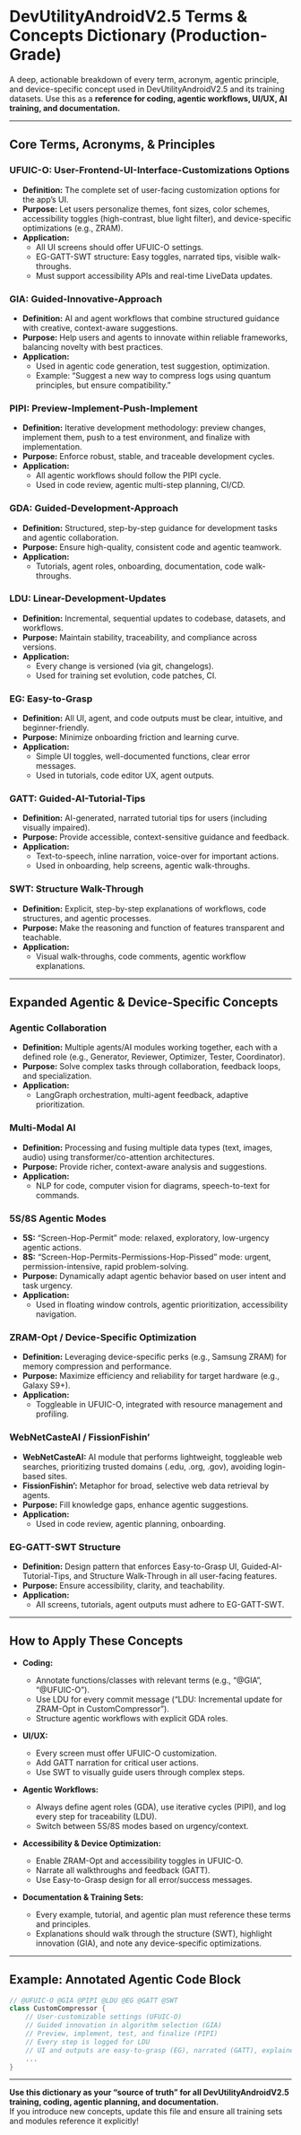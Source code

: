 # DevUtilityAndroidV2.5 Terms & Concepts Dictionary (Production-Grade)

A deep, actionable breakdown of every term, acronym, agentic principle, and device-specific concept used in DevUtilityAndroidV2.5 and its training datasets. Use this as a **reference for coding, agentic workflows, UI/UX, AI training, and documentation.**

---

## Core Terms, Acronyms, & Principles

### UFUIC-O: User-Frontend-UI-Interface-Customizations Options
- **Definition:** The complete set of user-facing customization options for the app’s UI.  
- **Purpose:** Let users personalize themes, font sizes, color schemes, accessibility toggles (high-contrast, blue light filter), and device-specific optimizations (e.g., ZRAM).  
- **Application:**  
  - All UI screens should offer UFUIC-O settings.
  - EG-GATT-SWT structure: Easy toggles, narrated tips, visible walk-throughs.
  - Must support accessibility APIs and real-time LiveData updates.

### GIA: Guided-Innovative-Approach
- **Definition:** AI and agent workflows that combine structured guidance with creative, context-aware suggestions.
- **Purpose:** Help users and agents to innovate within reliable frameworks, balancing novelty with best practices.
- **Application:**  
  - Used in agentic code generation, test suggestion, optimization.
  - Example: “Suggest a new way to compress logs using quantum principles, but ensure compatibility.”

### PIPI: Preview-Implement-Push-Implement
- **Definition:** Iterative development methodology: preview changes, implement them, push to a test environment, and finalize with implementation.
- **Purpose:** Enforce robust, stable, and traceable development cycles.
- **Application:**  
  - All agentic workflows should follow the PIPI cycle.
  - Used in code review, agentic multi-step planning, CI/CD.

### GDA: Guided-Development-Approach
- **Definition:** Structured, step-by-step guidance for development tasks and agentic collaboration.
- **Purpose:** Ensure high-quality, consistent code and agentic teamwork.
- **Application:**  
  - Tutorials, agent roles, onboarding, documentation, code walk-throughs.

### LDU: Linear-Development-Updates
- **Definition:** Incremental, sequential updates to codebase, datasets, and workflows.
- **Purpose:** Maintain stability, traceability, and compliance across versions.
- **Application:**  
  - Every change is versioned (via git, changelogs).
  - Used for training set evolution, code patches, CI.

### EG: Easy-to-Grasp
- **Definition:** All UI, agent, and code outputs must be clear, intuitive, and beginner-friendly.
- **Purpose:** Minimize onboarding friction and learning curve.
- **Application:**  
  - Simple UI toggles, well-documented functions, clear error messages.
  - Used in tutorials, code editor UX, agent outputs.

### GATT: Guided-AI-Tutorial-Tips
- **Definition:** AI-generated, narrated tutorial tips for users (including visually impaired).
- **Purpose:** Provide accessible, context-sensitive guidance and feedback.
- **Application:**  
  - Text-to-speech, inline narration, voice-over for important actions.
  - Used in onboarding, help screens, agentic walk-throughs.

### SWT: Structure Walk-Through
- **Definition:** Explicit, step-by-step explanations of workflows, code structures, and agentic processes.
- **Purpose:** Make the reasoning and function of features transparent and teachable.
- **Application:**  
  - Visual walk-throughs, code comments, agentic workflow explanations.

---

## Expanded Agentic & Device-Specific Concepts

### Agentic Collaboration
- **Definition:** Multiple agents/AI modules working together, each with a defined role (e.g., Generator, Reviewer, Optimizer, Tester, Coordinator).
- **Purpose:** Solve complex tasks through collaboration, feedback loops, and specialization.
- **Application:**  
  - LangGraph orchestration, multi-agent feedback, adaptive prioritization.

### Multi-Modal AI
- **Definition:** Processing and fusing multiple data types (text, images, audio) using transformer/co-attention architectures.
- **Purpose:** Provide richer, context-aware analysis and suggestions.
- **Application:**  
  - NLP for code, computer vision for diagrams, speech-to-text for commands.

### 5S/8S Agentic Modes
- **5S:** “Screen-Hop-Permit” mode: relaxed, exploratory, low-urgency agentic actions.
- **8S:** “Screen-Hop-Permits-Permissions-Hop-Pissed” mode: urgent, permission-intensive, rapid problem-solving.
- **Purpose:** Dynamically adapt agentic behavior based on user intent and task urgency.
- **Application:**  
  - Used in floating window controls, agentic prioritization, accessibility navigation.

### ZRAM-Opt / Device-Specific Optimization
- **Definition:** Leveraging device-specific perks (e.g., Samsung ZRAM) for memory compression and performance.
- **Purpose:** Maximize efficiency and reliability for target hardware (e.g., Galaxy S9+).
- **Application:**  
  - Toggleable in UFUIC-O, integrated with resource management and profiling.

### WebNetCasteAI / FissionFishin’
- **WebNetCasteAI:** AI module that performs lightweight, toggleable web searches, prioritizing trusted domains (.edu, .org, .gov), avoiding login-based sites.
- **FissionFishin’:** Metaphor for broad, selective web data retrieval by agents.
- **Purpose:** Fill knowledge gaps, enhance agentic suggestions.
- **Application:**  
  - Used in code review, agentic planning, onboarding.

### EG-GATT-SWT Structure
- **Definition:** Design pattern that enforces Easy-to-Grasp UI, Guided-AI-Tutorial-Tips, and Structure Walk-Through in all user-facing features.
- **Purpose:** Ensure accessibility, clarity, and teachability.
- **Application:**  
  - All screens, tutorials, agent outputs must adhere to EG-GATT-SWT.

---

## How to Apply These Concepts

- **Coding:**  
  - Annotate functions/classes with relevant terms (e.g., “@GIA”, “@UFUIC-O”).
  - Use LDU for every commit message (“LDU: Incremental update for ZRAM-Opt in CustomCompressor”).
  - Structure agentic workflows with explicit GDA roles.

- **UI/UX:**  
  - Every screen must offer UFUIC-O customization.
  - Add GATT narration for critical user actions.
  - Use SWT to visually guide users through complex steps.

- **Agentic Workflows:**  
  - Always define agent roles (GDA), use iterative cycles (PIPI), and log every step for traceability (LDU).
  - Switch between 5S/8S modes based on urgency/context.

- **Accessibility & Device Optimization:**  
  - Enable ZRAM-Opt and accessibility toggles in UFUIC-O.
  - Narrate all walkthroughs and feedback (GATT).
  - Use Easy-to-Grasp design for all error/success messages.

- **Documentation & Training Sets:**  
  - Every example, tutorial, and agentic plan must reference these terms and principles.
  - Explanations should walk through the structure (SWT), highlight innovation (GIA), and note any device-specific optimizations.

---

## Example: Annotated Agentic Code Block

```kotlin
// @UFUIC-O @GIA @PIPI @LDU @EG @GATT @SWT
class CustomCompressor {
    // User-customizable settings (UFUIC-O)
    // Guided innovation in algorithm selection (GIA)
    // Preview, implement, test, and finalize (PIPI)
    // Every step is logged for LDU
    // UI and outputs are easy-to-grasp (EG), narrated (GATT), explained (SWT)
    ...
}
```

---

**Use this dictionary as your “source of truth” for all DevUtilityAndroidV2.5 training, coding, agentic planning, and documentation.**  
If you introduce new concepts, update this file and ensure all training sets and modules reference it explicitly!
